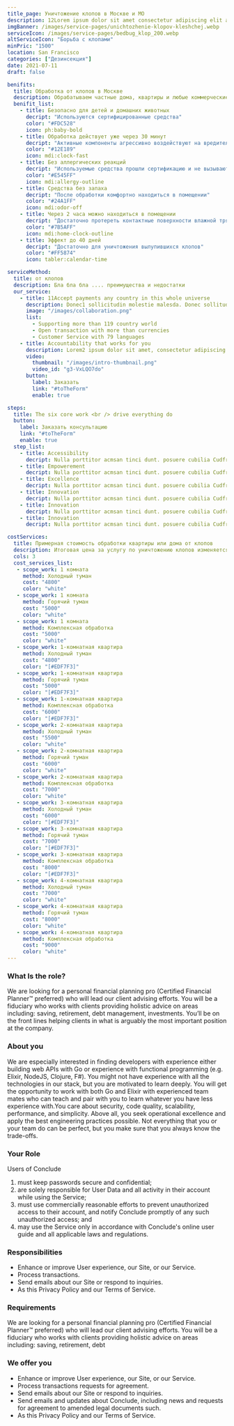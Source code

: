 ```yaml
---
title_page: Уничтожение клопов в Москве и МО
description: 12Lorem ipsum dolor sit amet consectetur adipiscing elit aliquam lorem amet eget in netus laoreet
imgBanner: /images/service-pages/unichtozhenie-klopov-kleshchej.webp
serviceIcon: /images/service-pages/bedbug_klop_200.webp
altServiceIcon: "Борьба с клопами"
minPric: "1500"
location: San Francisco
categories: ["Дезинсекция"]
date: 2021-07-11
draft: false

benifits:
  title: Обработка от клопов в Москве
  description: Обрабатываем частные дома, квартиры и любые коммерческие помещения
  benifit_list:
    - title: Безопасно для детей и домашних животных
      decript: "Используются сертифицированные средства"
      color: "#FDC528"
      icon: ph:baby-bold
    - title: Обработка действует уже через 30 минут
      decript: "Активные компоненты агрессивно воздействуют на вредителей практически сразу"
      color: "#12E189"
      icon: mdi:clock-fast
    - title: Без аллергических реакций
      decript: "Используемые средства прошли сертификацию и не вызывают аллергии"
      color: "#E545FF"
      icon: mdi:allergy-outline
    - title: Средства без запаха
      decript: "После обработки комфортно находиться в помещении"
      color: "#24A1FF"
      icon: mdi:odor-off
    - title: Через 2 часа можно находиться в помещении
      decript: "Достаточно протереть контактные поверхности влажной тряпкой"
      color: "#7B5AFF"
      icon: mdi:home-clock-outline
    - title: Эффект до 40 дней
      decript: "Достаточно для уничтожения вылупившихся клопов"
      color: "#FF5874"
      icon: tabler:calendar-time

serviceMethod:
  title: от клопов
  description: Бла бла бла .... преимущества и недостатки
  our_service:
    - title: 11Accept payments any country in this whole universe
      description: Donec1 sollicitudin molestie malesda. Donec sollitudin molestie malesuada. Mauris pellentesque nec, egestas non nisi. Cras ultricies ligula sed
      image: "/images/collaboration.png"
      list:
        - Supporting more than 119 country world
        - Open transaction with more than currencies
        - Customer Service with 79 languages
    - title: Accountability that works for you
      description: Lorem2 ipsum dolor sit amet, consectetur adipiscing elit. Morbi egestas Werat viverra id et aliquet. vulputate egestas sollicitudin.
      video:
        thumbnail: "/images/intro-thumbnail.png"
        video_id: "g3-VxLQO7do"
      button:
        label: Заказать
        link: "#toTheForm"
        enable: true

steps:
  title: The six core work <br /> drive everything do
  button:
    label: Заказать консультацию
    link: "#toTheForm"
    enable: true
  step_list:
    - title: Accessibility
      decript: Nulla porttitor acmsan tinci dunt. posuere cubilia Cudfrae Donec velit neque, autor sit amet aliuam vel
    - title: Empowerement
      decript: Nulla porttitor acmsan tinci dunt. posuere cubilia Cudfrae Donec velit neque, autor sit amet aliuam vel
    - title: Excellence
      decript: Nulla porttitor acmsan tinci dunt. posuere cubilia Cudfrae Donec velit neque, autor sit amet aliuam vel
    - title: Innovation
      decript: Nulla porttitor acmsan tinci dunt. posuere cubilia Cudfrae Donec velit neque, autor sit amet aliuam vel
    - title: Innovation
      decript: Nulla porttitor acmsan tinci dunt. posuere cubilia Cudfrae Donec velit neque, autor sit amet aliuam vel
    - title: Innovation
      decript: Nulla porttitor acmsan tinci dunt. posuere cubilia Cudfrae Donec velit neque, autor sit amet aliuam vel

costServices:
  title: Примерная стоимость обработки квартиры или дома от клопов
  description: Итоговая цена за услугу по уничтожению клопов изменяется в зависимости от конкретного объекта. Окончательную стоимость можно будет уточнить после визита специалиста.
  cols: 3
  cost_services_list:
   - scope_work: 1 комната
     method: Холодный туман
     cost: "4800"
     color: "white"
   - scope_work: 1 комната
     method: Горячий туман
     cost: "5000"
     color: "white"
   - scope_work: 1 комната
     method: Комплексная обработка
     cost: "5000"
     color: "white"
   - scope_work: 1-комнатная квартира
     method: Холодный туман
     cost: "4800"
     color: "[#EDF7F3]"
   - scope_work: 1-комнатная квартира
     method: Горячий туман
     cost: "5000"
     color: "[#EDF7F3]"
   - scope_work: 1-комнатная квартира
     method: Комплексная обработка
     cost: "6000"
     color: "[#EDF7F3]"
   - scope_work: 2-комнатная квартира
     method: Холодный туман
     cost: "5500"
     color: "white"
   - scope_work: 2-комнатная квартира
     method: Горячий туман
     cost: "6000"
     color: "white"
   - scope_work: 2-комнатная квартира
     method: Комплексная обработка
     cost: "7000"
     color: "white"
   - scope_work: 3-комнатная квартира
     method: Холодный туман
     cost: "6000"
     color: "[#EDF7F3]"
   - scope_work: 3-комнатная квартира
     method: Горячий туман
     cost: "7000"
     color: "[#EDF7F3]"
   - scope_work: 3-комнатная квартира
     method: Комплексная обработка
     cost: "8000"
     color: "[#EDF7F3]"
   - scope_work: 4-комнатная квартира
     method: Холодный туман
     cost: "7000"
     color: "white"
   - scope_work: 4-комнатная квартира
     method: Горячий туман
     cost: "8000"
     color: "white"
   - scope_work: 4-комнатная квартира
     method: Комплексная обработка
     cost: "9000"
     color: "white"
---
```


### What Is the role?

We are looking for a personal financial planning pro (Certified Financial Planner™ preferred) who will lead our client advising efforts. You will be a fiduciary who works with clients providing holistic advice on areas including: saving, retirement, debt management, investments. You’ll be on the front lines helping clients in what is arguably the most important position at the company.

### About you

We are especially interested in finding developers with experience either building web APIs with Go or experience with functional programming (e.g. Elixir, NodeJS, Clojure, F#). You might not have experience with all the technologies in our stack, but you are motivated to learn deeply. You will get the opportunity to work with both Go and Elixir with experienced team mates who can teach and pair with you to learn whatever you have less experience with.You care about security, code quality, scalability, performance, and simplicity. Above all, you seek operational excellence and apply the best engineering practices possible. Not everything that you or your team do can be perfect, but you make sure that you always know the trade-offs.

### Your Role

Users of Conclude

1. must keep passwords secure and confidential;
2. are solely responsible for User Data and all activity in their account while using the Service;
3. must use commercially reasonable efforts to prevent unauthorized access to their account, and notify Conclude promptly of any such unauthorized access; and
4. may use the Service only in accordance with Conclude's online user guide and all applicable laws and regulations.

### Responsibilities

- Enhance or improve User experience, our Site, or our Service.
- Process transactions.
- Send emails about our Site or respond to inquiries.
- As this Privacy Policy and our Terms of Service.

### Requirements

We are looking for a personal financial planning pro (Certified Financial Planner™ preferred) who will lead our client advising efforts. You will be a fiduciary who works with clients providing holistic advice on areas including: saving, retirement, debt

### We offer you

- Enhance or improve User experience, our Site, or our Service.
- Process transactions requests for agreement.
- Send emails about our Site or respond to inquiries.
- Send emails and updates about Conclude, including news and requests for agreement to amended legal documents such.
- As this Privacy Policy and our Terms of Service.
